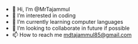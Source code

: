 - 👋 Hi, I’m @MrTajammul
- 👀 I’m interested in coding
- 🌱 I’m currently learning computer languages
- 💞️ I’m looking to collaborate in future if possible
- 📫 How to reach me mdtajammul85@gmail.com

<!---
MrTajammul/MrTajammul is a ✨ special ✨ repository because its `README.md` (this file) appears on your GitHub profile.
You can click the Preview link to take a look at your changes.
--->
